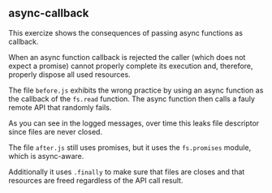 ## async-callback

This exercize shows the consequences of passing async functions as callback.

When an async function callback is rejected the caller (which does not expect a promise) cannot properly complete its
execution and, therefore, properly dispose all used resources.

The file `before.js` exhibits the wrong practice by using an async function as the callback of the `fs.read` function. 
The async function then calls a fauly remote API that randomly fails. 

As you can see in the logged messages, over time this leaks file descriptor since files are never closed.

The file `after.js` still uses promises, but it uses the `fs.promises` module, which is async-aware. 

Additionally it uses `.finally` to make sure that files are closes and that resources are freed regardless of the API call result.
